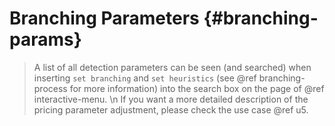# Branching Parameters {#branching-params}
> A list of all detection parameters can be seen (and searched) when inserting `set branching` and `set heuristics` (see @ref branching-process for more information) 
> into the search box on the page of @ref interactive-menu. \n
> If you want a more detailed description of the pricing parameter adjustment, please check the use case @ref u5.
